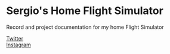 # Sergio's Home Flight Simulator
Record and project documentation for my home Flight Simulator

[Twitter](https://twitter.com/glidebrick)  
[Instagram](https://www.instagram.com/glidebrick/)
